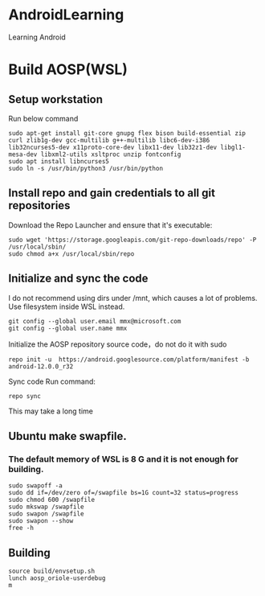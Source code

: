 # AndroidLearning
Learning Android

# Build AOSP(WSL)
## Setup workstation
Run below command
```
sudo apt-get install git-core gnupg flex bison build-essential zip curl zlib1g-dev gcc-multilib g++-multilib libc6-dev-i386 lib32ncurses5-dev x11proto-core-dev libx11-dev lib32z1-dev libgl1-mesa-dev libxml2-utils xsltproc unzip fontconfig
sudo apt install libncurses5
sudo ln -s /usr/bin/python3 /usr/bin/python
```
## Install repo and gain credentials to all git repositories
Download the Repo Launcher and ensure that it's executable:
```
sudo wget 'https://storage.googleapis.com/git-repo-downloads/repo' -P /usr/local/sbin/
sudo chmod a+x /usr/local/sbin/repo
```
## Initialize and sync the code

I do not recommend using dirs under /mnt, which causes a lot of problems. Use filesystem inside WSL instead.
```
git config --global user.email mmx@microsoft.com
git config --global user.name mmx
```
Initialize the AOSP repository source code，do not do it with sudo
```
repo init -u  https://android.googlesource.com/platform/manifest -b android-12.0.0_r32
```
Sync code
Run command: 
```
repo sync
```
This may take a long time

## Ubuntu make swapfile. 
### The default memory of WSL is 8 G and it is not enough for building.
```
sudo swapoff -a
sudo dd if=/dev/zero of=/swapfile bs=1G count=32 status=progress
sudo chmod 600 /swapfile
sudo mkswap /swapfile
sudo swapon /swapfile
sudo swapon --show
free -h 
```

## Building
```
source build/envsetup.sh
lunch aosp_oriole-userdebug
m
```

